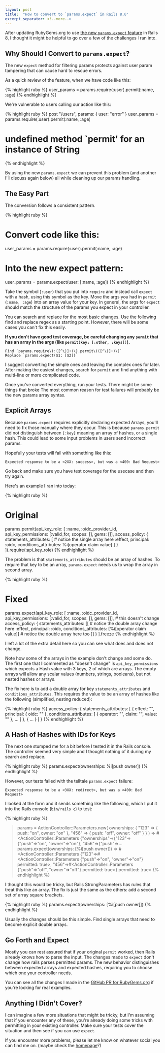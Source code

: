 ```yaml
---
layout: post
title:  "How to convert to `params.expect` in Rails 8.0"
excerpt_separator: <!--more-->
---
```


After updating RubyGems.org to use [the new `params.expect` feature](/2024/10/22/how-to-rails-params-expect.html)
in Rails 8, I thought it might be helpful to go over a few of the challenges I ran into.

## Why Should I Convert to `params.expect`?

The new `expect` method for filtering params protects against user param tampering that can cause hard to rescue errors.

<!--more-->

As a quick review of the feature, when we have code like this:

{% highlight ruby %}
user_params = params.require(:user).permit(:name, :age)
{% endhighlight %}

We're vulnerable to users calling our action like this:

{% highlight ruby %}
post "/users", params: { user: "error" }
user_params = params.require(:user).permit(:name, :age)
# undefined method `permit' for an instance of String
{% endhighlight %}

By using the new `params.expect` we can prevent this problem (and another I'll discuss again below) all while cleaning up our params handling.

## The Easy Part

The conversion follows a consistent pattern.

{% highlight ruby %}
# Convert code like this:
user_params = params.require(:user).permit(:name, :age)
# Into the new expect pattern:
user_params = params.expect(user: [:name, :age])
{% endhighlight %}

Take the symbol (`:user`) that you put into `require` and instead call `expect` with a hash, using this symbol as the key.
Move the args you had in `permit` (`:name, :age`) into an array value for your key.
In general, the args for `expect` should match the structure of the params you expect in your controller.

You can search and replace for the most basic changes.
Use the following find and replace regex as a starting point. However, there will be some cases you can't fix this easily.

**If you don't have good test coverage, be careful changing any `permit` that has an array in the args (like `permit(key: [:other, :keys])`).**

```
Find `params.require\(:([^\)]+)\).permit\(([^\)]+)\)`
Replace `params.expect($1: [$2])`
```

I suggest converting the simple ones and leaving the complex ones for later.
After making the easiest changes, search for `permit` and find anything with multi-line or more complicated code.

Once you've converted everything, run your tests. There might be some things that broke
The most common reason for test failures will probably be the new params array syntax.

## Explicit Arrays

Because `params.expect` requires explicitly declaring expected Arrays, you'll need to fix those manually where they occur.
This is because `params.permit` did not distinguish between `[:key]` meaning an array of hashes, or a single hash.
This could lead to some input problems in users send incorrect params.

Hopefully your tests will fail with something like this:

```
Expected response to be a <2XX: success>, but was a <400: Bad Request>
```

Go back and make sure you have test coverage for the usecase and then try again.

Here's an example I ran into today:

{% highlight ruby %}
# Original
params.permit(api_key_role: [
  :name,
  :oidc_provider_id,
  api_key_permissions: [:valid_for, scopes: [], gems: []],
  access_policy: {
    statements_attributes: [ # notice the single array here
      :effect,
      principal: :oidc,
      conditions_attributes: %i[operator claim value]
    ]
  }
]).require(:api_key_role)
{% endhighlight %}

The problem is that `statements_attributes` should be an array of hashes.
To require that key to be an array, `params.expect` needs us to wrap the array in second array.

{% highlight ruby %}
# Fixed
params.expect(api_key_role: [
  :name,
  :oidc_provider_id,
  api_key_permissions: [:valid_for, scopes: [], gems: []], # this doesn't change
  access_policy: {
    statements_attributes: [[ # notice the double array change here
      :effect,
      principal: :oidc,
      conditions_attributes: [%i[operator claim value]] # notice the double array here too
    ]]
  }
].freeze
{% endhighlight %}

I left a lot of the extra detail here so you can see what does and does not change.

Note how some of the arrays in the example don't change and some do.
The first one that I commented as "doesn't change" is `api_key_permissions` which expects a Hash value with 3 keys, 2 of which are arrays. The empty arrays will allow any scalar values (numbers, strings, booleans), but not nested hashes or arrays.

The fix here is to add a double array for key `statements_attributes` and `conditions_attributes`.
This requires the value to be an array of hashes like the following (simplified, nesting reduced):

{% highlight ruby %}
access_policy: {
  statements_attributes: [
    { effect: "", principal: { oidc: "" }, conditions_attributes: [ { operator: "", claim: "", value: "" }, ... ] },
    { ... }
  ]
}
{% endhighlight %}

## A Hash of Hashes with IDs for Keys

The next one stumped me for a bit before I tested it in the Rails console.
The controller seemed very simple and I thought nothing of it during my search and replace.

{% highlight ruby %}
params.expect(ownerships: %i[push owner])
{% endhighlight %}

However, our tests failed with the telltale `params.expect` failure:

```
Expected response to be a <3XX: redirect>, but was a <400: Bad Request>
```

I looked at the form and it sends something like the following, which I put it into the Rails console (`bin/rails c`) to test:

{% highlight ruby %}
> params = ActionController::Parameters.new(
  ownerships: {
    "123" => { push: "on", owner: "on" },
    "456" => { push: "off", owner: "off" }
  }
)
=> #<ActionController::Parameters {"ownerships"=>{"123"=>{"push"=>"on", "owner"=>"on"}, "456"=>{"push"=>...
> params.expect(ownerships: [%i[push owner]])
=> #<ActionController::Parameters {"123"=>#<ActionController::Parameters {"push"=>"on", "owner"=>"on"} permitted: true>, "456"=>#<ActionController::Parameters {"push"=>"off", "owner"=>"off"} permitted: true>} permitted: true>
{% endhighlight %}

I thought this would be tricky, but Rails StrongParameters has rules that treat this like an array.
The fix is just the same as the others: add a second set of array square brackets.

{% highlight ruby %}
params.expect(ownerships: [%i[push owner]])
{% endhighlight %}

Usually the changes should be this simple. Find single arrays that need to become explicit double arrays.

## Go Forth and Expect

Mostly you can rest assured that if your original `permit` worked, then Rails already knows how to parse the input.
The changes made to `expect` don't change how rails parses permitted params.
The new behavior distinguishes between expected arrays and expected hashes, requiring you to choose which one your controller needs.

You can see all the changes I made in the [GitHub PR for RubyGems.org](https://github.com/rubygems/rubygems.org/pull/5357) if you're looking for real examples.

## Anything I Didn't Cover?

I can imagine a few more situations that might be tricky, but I'm assuming that if you encounter any of these, you're already doing some tricks with permitting in your existing controller. Make sure your tests cover the situation and then see if you can use `expect`.

If you encounter more problems, please let me know on whatever social you can find me on. (maybe check the [homepage](/)?)
